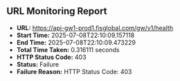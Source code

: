 ## URL Monitoring Report

- **URL:** https://api-gw1-prod1.fisglobal.com/gw/v1/health
- **Start Time:** 2025-07-08T22:10:09.157118
- **End Time:** 2025-07-08T22:10:09.473229
- **Total Time Taken:** 0.316111 seconds
- **HTTP Status Code:** 403
- **Status:** Failure
- **Failure Reason:** HTTP Status Code: 403
